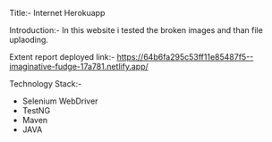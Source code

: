Title:-  Internet Herokuapp

Introduction:-  In this website i tested the broken images and than file uplaoding. 

Extent report deployed link:-  https://64b6fa295c53ff11e85487f5--imaginative-fudge-17a781.netlify.app/

Technology Stack:- 
- Selenium WebDriver
- TestNG
- Maven
- JAVA
